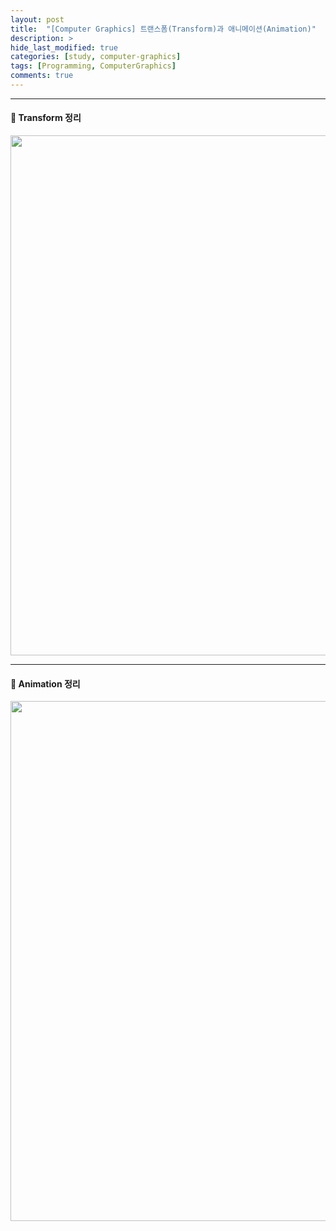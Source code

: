 ```yaml
---
layout: post
title:  "[Computer Graphics] 트랜스폼(Transform)과 애니메이션(Animation)"
description: >
hide_last_modified: true
categories: [study, computer-graphics]
tags: [Programming, ComputerGraphics]
comments: true
---
```


---

#### 📼 Transform 정리

<p align="center">
  <img src="../../../assets/img/blog/computer_graphics/transform.png" style="width: 832px; height: auto;" />
</p>

---

#### 📼 Animation 정리
<p align="center">
  <img src="../../../assets/img/blog/computer_graphics/animation.png" style="width: 832px; height: auto;" />
</p>